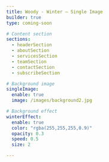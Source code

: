 ```yaml
---
title: Woody - Winter – Single Image
builder: true
type: coming-soon

# Content section
sections:
  - headerSection
  - aboutSection
  - servicesSection
  - teamSection
  - contactSection
  - subscribeSection

# Background image
singleImage: 
  enable: true
  image: /images/background2.jpg

# Background effect
winterEffect: 
  enable: true
  color: "rgba(255,255,255,0.9)"
  opacity: 0.3
  speed: 0.5
  size: 2

---
```

